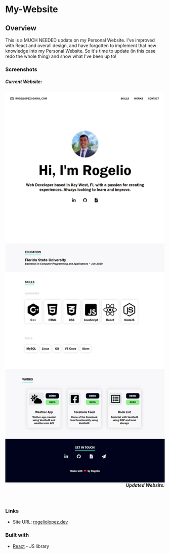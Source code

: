# My-Website

## Overview

This is a MUCH NEEDED update on my Personal Website. I've improved with React and overall design, and have forgotten to implement that new knowledge into my Personal Website. So it's time to update (in this case redo the whole thing) and show what I've been up to!


### Screenshots

<h5 align="left">Current Website:</h5>
<img alt="Current Site" src="./rogeliolopez-old.png" align="left" width="800px"/>

<h5 align="right">Updated Website:</h5>


<br/>


### Links

- Site URL: [rogeliolopez.dev](https://rogeliolopez.dev)


### Built with

- [React](https://reactjs.org/) - JS library
